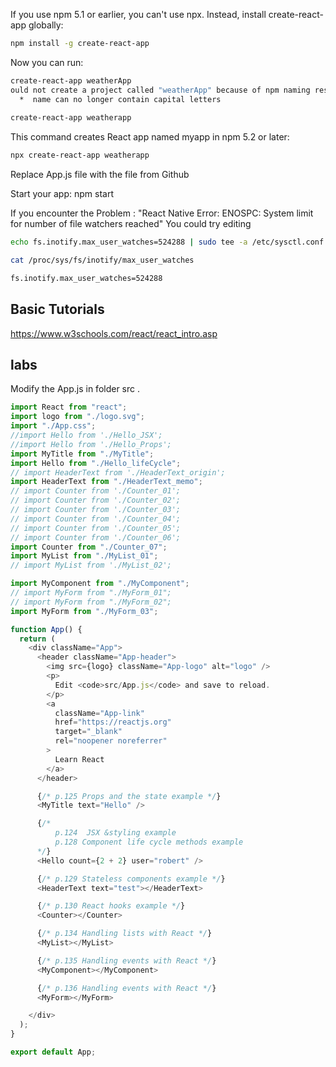 
If you use npm 5.1 or earlier, you can't use npx. Instead, install create-react-app globally:

```bash
npm install -g create-react-app
```
Now you can run:

```bash 
create-react-app weatherApp
ould not create a project called "weatherApp" because of npm naming restrictions:
  *  name can no longer contain capital letters
  
create-react-app weatherapp
```

This command creates React app named myapp  in npm 5.2 or later:

```bash
npx create-react-app weatherapp
```

Replace App.js file with the file from Github

Start your app:
npm start

If you encounter the Problem : "React Native Error: ENOSPC: System limit for number of file watchers reached"
You could try editing

```bash
echo fs.inotify.max_user_watches=524288 | sudo tee -a /etc/sysctl.conf && sudo sysctl -p

cat /proc/sys/fs/inotify/max_user_watches

fs.inotify.max_user_watches=524288
```

## Basic Tutorials

https://www.w3schools.com/react/react_intro.asp


## labs

Modify the App.js in folder src  .

```js
import React from "react";
import logo from "./logo.svg";
import "./App.css";
//import Hello from './Hello_JSX';
//import Hello from './Hello_Props';
import MyTitle from "./MyTitle";
import Hello from "./Hello_lifeCycle";
// import HeaderText from './HeaderText_origin';
import HeaderText from "./HeaderText_memo";
// import Counter from './Counter_01';
// import Counter from './Counter_02';
// import Counter from './Counter_03';
// import Counter from './Counter_04';
// import Counter from './Counter_05';
// import Counter from './Counter_06';
import Counter from "./Counter_07";
import MyList from "./MyList_01";
// import MyList from './MyList_02';

import MyComponent from "./MyComponent";
// import MyForm from "./MyForm_01";
// import MyForm from "./MyForm_02";
import MyForm from "./MyForm_03";

function App() {
  return (
    <div className="App">
      <header className="App-header">
        <img src={logo} className="App-logo" alt="logo" />
        <p>
          Edit <code>src/App.js</code> and save to reload.
        </p>
        <a
          className="App-link"
          href="https://reactjs.org"
          target="_blank"
          rel="noopener noreferrer"
        >
          Learn React
        </a>
      </header>

      {/* p.125 Props and the state example */}
      <MyTitle text="Hello" />

      {/* 
          p.124  JSX &styling example        
          p.128 Component life cycle methods example 
      */}
      <Hello count={2 + 2} user="robert" />

      {/* p.129 Stateless components example */}
      <HeaderText text="test"></HeaderText>

      {/* p.130 React hooks example */}
      <Counter></Counter>

      {/* p.134 Handling lists with React */}
      <MyList></MyList>

      {/* p.135 Handling events with React */}
      <MyComponent></MyComponent>

      {/* p.136 Handling events with React */}
      <MyForm></MyForm>

    </div>
  );
}

export default App;

```